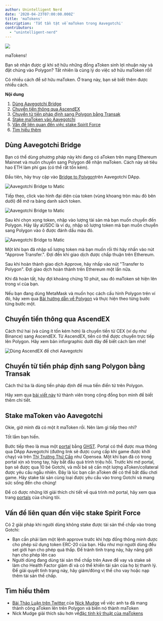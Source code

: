 ```yaml
---
author: Unintelligent Nerd
date: '2020-04-23T07:00:00.000Z'
title: 'maTokens'
description: 'Tất tần tật về maToken trong Aavegotchi'
contributors:
  - "unintelligent-nerd"
---
```


<div class="headerImageContainer">
<img class="headerImage" src="/matokens/matoken.png">
<p class="headerImageText">maTokens!</p>
</div>

Bạn sẽ nhận được gì khi sở hữu những đồng aToken sinh lợi nhuận này và đặt chúng vào Polygon? Tất nhiên là cùng lý do việc sở hữu maToken rồi!

Có nhiều cách để sở hữu maToken. Ở trang này, bạn sẽ biết thêm được nhiều cách.

<div class="contentsBox">

**Nội dung**

<ol>
<li><a href=#using-the-aavegotchi-bridge>Dùng Aavegotchi Bridge</a></li>
<li><a href=#bridging-through-ascendex>Chuyển tiền thông qua AscendEX</a></li>
<li><a href=#fiat-to-polygon-using-transak>Chuyển từ tiền pháp định sang Polygon bằng Transak</a></li>
<li><a href=#staking-matokens-into-aavegotchis>Stake maToken vào Aavegotchi</a></li>
<li><a href=#problems-while-staking-spirit-force>Vấn đề liên quan đến việc stake Spirit Force</a></li>
<li><a href=#learn-more>Tìm hiểu thêm</a></li>
</ol>

</div>

## Dùng Aavegotchi Bridge

Bạn có thể dùng phương pháp này khi đang có aToken trên mạng Ethereum Mainnet và muốn chuyển sang Polygon để nhận maToken. Cách này sẽ tiêu hao ETH làm phí gas (có thể rất tốn kém).

Đầu tiên, hãy truy cập vào [Bridge to Polygon](https://aavegotchi.com/bridge)trên Aavegotchi DApp.

<img class = "bodyImage" src = "/matokens/bridge-to-matic.png" alt = "Aavegotchi Bridge to Matic" />

Tiếp theo, click vào hình đại diện của token (vùng khoang tròn màu đỏ bên dưới) để mở ra bảng danh sách token.

<img class = "bodyImage" src = "/matokens/select-atoken-to-convert.png" alt = "Aavegotchi Bridge to Matic" />

Sau khi chọn xong token, nhập vào lượng tài sản mà bạn muốn chuyển đến Polygon. Hãy lấy aUSDC là ví dụ, nhập số lượng token mà bạn muốn chuyển sang Polygon vào ô được đánh dấu màu đỏ.

<img class = "bodyImage" src = "/matokens/amount-to-transfer-to-matic.png" alt = "Aavegotchi Bridge to Matic" />

Một khi bạn đã nhập số lượng token mà bạn muốn rồi thì hãy nhấn vào nút "Approve Transfer.". Đợi đến khi giao dịch được chấp thuận trên Ethereum.

Sau khi hoàn thành giao dịch Approve, hãy nhấp vào nút "Transfer to Polygon". Đợi giao dịch hoàn thành trên Ethereum một lần nữa.

Khi đã hoàn tất, hãy đợi khoảng chừng 10 phút, sau đó maToken sẽ hiện lên trong ví của bạn.

Nếu bạn đang dùng MetaMask và muốn học cách cấu hình Polygon trên ví đó, hãy xem qua [Bài hướng dẫn về Polygon](/polygon) và thực hiện theo từng bước từng bước một.

## Chuyển tiền thông qua AscendEX

Cách thứ hai (và cũng ít tốn kém hơn) là chuyển tiền từ CEX (ví dụ như Binance) sang AscendEX. Từ AscendEX, tiền có thể được chuyển trực tiếp lên Polygon. Hãy xem bản inforgraphic dưới đây để biết cách làm nhé!

<img class = "bodyImage" src = "/matokens/Using_AscendEX_and_play_Aavegotchi.jpg" alt = "Dùng AscendEX để chơi Aavegotchi" />

## Chuyển từ tiền pháp định sang Polygon bằng Transak

Cách thứ ba là dùng tiền pháp định để mua tiền điển tử trên Polygon.

Hãy xem qua [bài viết này](https://trasher.substack.com/p/buying-your-tokens-straight-into) từ thành viên trong cộng đồng bọn mình để biết thêm chi tiết.

## Stake maToken vào Aavegotchi

Okie, giờ mình đã có một ít maToken rồi. Nên làm gì tiếp theo nhỉ?

Tốt lắm bạn hiền.

Bước tiếp theo là mua một [portal](/portals) bằng [GHST](/ghst). Portal có thể được mua thông qua DApp Aavegotchi (đường link sẽ được cung cấp khi game được khởi chạy) và trên [Thị Trường Thứ Cấp](/marketplace) như Opensea. Một khi bạn đã có trong portal xịn xò trong tay, hãy bắt đầu quá trình triệu hồi. Trước khi mở portal, bạn sẽ được qua 10 bé Gotchi, và mỗi bé sẽ cần một lượng aToken/collateral được yêu cầu ngẫu nhiên. Đây là lúc bạn cần aToken để có thể bắt đầu chơi game. Hãy stake tài sản cùng loại được yêu cầu vào trong Gotchi và mang sức sống đến cho chúng!

Để có được những lời giải thích chi tiết về quá trình mở portal, hãy xem qua trang [portals](/portals) của chúng tôi.

## Vấn đề liên quan đến việc stake Spirit Force

Có 2 giải pháp khi người dùng không stake được tài sản thế chấp vào trong Gotchi:

* Bạn cần phải làm một lệnh approve trước khi hợp đồng thông minh được cho phép sử dụng token ERC-20 của bạn. Hầu như mọi người dùng đều set giới hạn cho phép quá thấp. Để tránh tình trạng này, hãy nâng giới hạn cho phép lên cao
* Người dùng đang dùng tài sản thế chấp trên Aave để vay và stake sẽ làm cho Health Factor giảm đi và có thể khiến tài sản của họ bị thanh lý. Để giải quyết tình trạng này, hãy giảm/đóng vị thế cho vay hoặc nạp thêm tài sản thế chấp.

## Tìm hiểu thêm

* [Bài Thảo Luận trên Twitter ](https://twitter.com/mudgen/status/1352399348219445250) của [Nick Mudge](/team#nick-mudge) về việc anh ta đã mang thành công aToken lên trên Polygon và biến nó thành maToken
* Nick Mudge giải thích sâu hơn về[đặc tính kỹ thuật của maTokens](https://aavegotchi.substack.com/p/aaves-interest-bearing-atokens-on)
